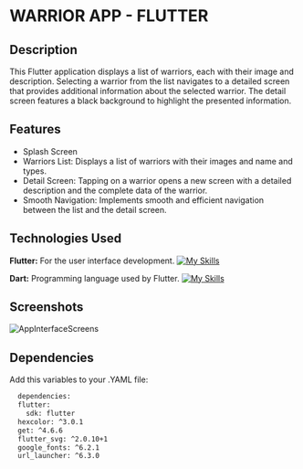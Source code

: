 
# WARRIOR APP - FLUTTER
## Description
This Flutter application displays a list of warriors, each with their image and description. Selecting a warrior from the list navigates to a detailed screen that provides additional information about the selected warrior. The detail screen features a black background to highlight the presented information.


## Features

- Splash Screen
- Warriors List: Displays a list of warriors with their images and name and types.
- Detail Screen: Tapping on a warrior opens a new screen with a detailed description and the complete data of the warrior.
- Smooth Navigation: Implements smooth and efficient navigation between the list and the detail screen.



## Technologies Used

**Flutter:** For the user interface development.
[![My Skills](https://skillicons.dev/icons?i=flutter	)](https://skillicons.dev)

**Dart:** Programming language used by Flutter.
[![My Skills](https://skillicons.dev/icons?i=dart)](https://skillicons.dev)

## Screenshots

![AppInterfaceScreens](https://imgur.com/PLeu7zJ)


## Dependencies

Add this variables to your .YAML file:

```bash
  dependencies:
  flutter:
    sdk: flutter
  hexcolor: ^3.0.1
  get: ^4.6.6
  flutter_svg: ^2.0.10+1
  google_fonts: ^6.2.1
  url_launcher: ^6.3.0
```
    
